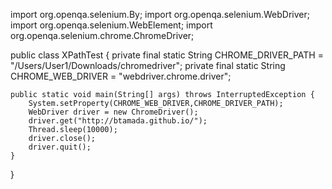 import org.openqa.selenium.By;
import org.openqa.selenium.WebDriver;
import org.openqa.selenium.WebElement;
import org.openqa.selenium.chrome.ChromeDriver;

public class XPathTest {
    private final static String CHROME_DRIVER_PATH = "/Users/User1/Downloads/chromedriver";
    private final static String CHROME_WEB_DRIVER = "webdriver.chrome.driver";

    public static void main(String[] args) throws InterruptedException {
        System.setProperty(CHROME_WEB_DRIVER,CHROME_DRIVER_PATH);
        WebDriver driver = new ChromeDriver();
        driver.get("http://btamada.github.io/");
        Thread.sleep(10000);
        driver.close();
        driver.quit();
    }

}
